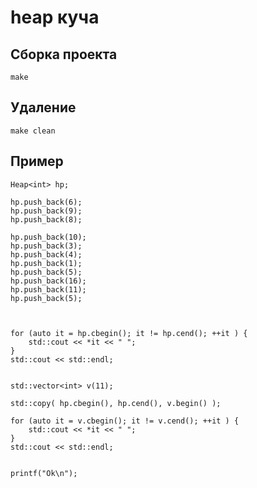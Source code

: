 # heap куча

## Сборка проекта

	make


## Удаление

	make clean

## Пример

	
	Heap<int> hp;

	hp.push_back(6);
	hp.push_back(9);
	hp.push_back(8);

	hp.push_back(10);
	hp.push_back(3);
	hp.push_back(4);
	hp.push_back(1);
	hp.push_back(5);
	hp.push_back(16);
	hp.push_back(11);
	hp.push_back(5);

	  

	for (auto it = hp.cbegin(); it != hp.cend(); ++it ) {
		std::cout << *it << " ";
	}
    std::cout << std::endl;
    

    std::vector<int> v(11);

    std::copy( hp.cbegin(), hp.cend(), v.begin() );

	for (auto it = v.cbegin(); it != v.cend(); ++it ) {
		std::cout << *it << " ";
	}
    std::cout << std::endl;


	printf("Ok\n");

